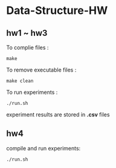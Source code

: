 # Data-Structure-HW

## hw1 ~ hw3
To complie files :
```
make
```
To remove executable files :
```
make clean 
```
To run experiments :
```
./run.sh 
```
experiment results are stored in **.csv** files  

## hw4
compile and run experiments:
```
./run.sh
```
